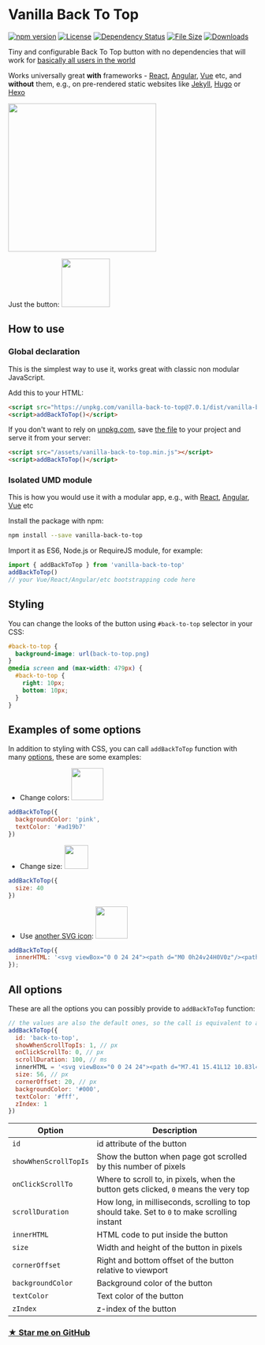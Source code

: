 # Vanilla Back To Top
[![npm version](https://badge.fury.io/js/vanilla-back-to-top.svg)](https://badge.fury.io/js/vanilla-back-to-top)
[![License](https://img.shields.io/npm/l/vanilla-back-to-top.svg)](https://github.com/vfeskov/vanilla-back-to-top/blob/master/LICENSE)
[![Dependency Status](https://img.shields.io/david/vfeskov/vanilla-back-to-top.svg)](https://github.com/vfeskov/vanilla-back-to-top/blob/master/package.json)
[![File Size](	https://img.shields.io/github/size/vfeskov/vanilla-back-to-top/dist/vanilla-back-to-top.min.js.gz.svg)](https://github.com/vfeskov/vanilla-back-to-top/blob/master/dist/vanilla-back-to-top.min.js.gz)
[![Downloads](https://img.shields.io/npm/dm/vanilla-back-to-top.svg)](https://www.npmjs.com/package/vanilla-back-to-top)

Tiny and configurable Back To Top button with no dependencies that will work for [basically all users in the world](http://browserl.ist/?q=explorer+%3E%3D9%2Cexplorermobile+%3E%3D10%2Cedge+%3E%3D12%2Cfirefox+%3E%3D2%2Cfirefoxandroid+%3E%3D2%2Cchrome+%3E%3D4%2Csafari+%3E%3D5.1%2Copera+%3E%3D11.5%2Coperamobile+%3E%3D12%2Cchromeandroid+%3E%3D4%2Cios+%3E%3D7.1%2Cucandroid+%3E%3D11.4%2Candroid+%3E%3D3%2Csamsung+%3E%3D4%2Cblackberry+%3E%3D7)

Works universally great **with** frameworks - [React](https://reactjs.org/), [Angular](https://angular.io/), [Vue](https://vuejs.org/) etc, and **without** them, e.g., on pre-rendered static websites like [Jekyll](https://jekyllrb.com), [Hugo](http://gohugo.io/) or [Hexo](https://hexo.io/)

<img src="https://i.pi.gy/Vab3n.gif" width="300px"/>

Just the button: <img src="https://i.pi.gy/xkg2d.gif" width="98px"/>

## How to use

### Global declaration

This is the simplest way to use it, works great with classic non modular JavaScript.

Add this to your HTML:
```html
<script src="https://unpkg.com/vanilla-back-to-top@7.0.1/dist/vanilla-back-to-top.min.js"></script>
<script>addBackToTop()</script>
```

If you don't want to rely on [unpkg.com](https://unpkg.com/#/about), save [the file](https://unpkg.com/vanilla-back-to-top@7.0.1/dist/vanilla-back-to-top.min.js) to your project and serve it from your server:
```html
<script src="/assets/vanilla-back-to-top.min.js"></script>
<script>addBackToTop()</script>
```

### Isolated UMD module

This is how you would use it with a modular app, e.g., with [React](https://reactjs.org/), [Angular](https://angular.io/), [Vue](https://vuejs.org/) etc

Install the package with npm:
```bash
npm install --save vanilla-back-to-top
```
Import it as ES6, Node.js or RequireJS module, for example:
```js
import { addBackToTop } from 'vanilla-back-to-top'
addBackToTop()
// your Vue/React/Angular/etc bootstrapping code here
```

## Styling

You can change the looks of the button using `#back-to-top` selector in your CSS:
```css
#back-to-top {
  background-image: url(back-to-top.png)
}
@media screen and (max-width: 479px) {
  #back-to-top {
    right: 10px;
    bottom: 10px;
  }
}
```

## Examples of some options

In addition to styling with CSS, you can call `addBackToTop` function with many [options](#options), these are some examples:

- Change colors: <img src="https://i.pi.gy/GYQNv.png" width="65" />
```js
addBackToTop({
  backgroundColor: 'pink',
  textColor: '#ad19b7'
})
```

- Change size: <img src="https://i.pi.gy/drmp0.png" width="48" />
```js
addBackToTop({
  size: 40
})
```

- Use [another SVG icon](https://material.io/icons/#ic_arrow_upward): <img src="https://i.pi.gy/YnL8p.png" width="65" />
```js
addBackToTop({
  innerHTML: '<svg viewBox="0 0 24 24"><path d="M0 0h24v24H0V0z"/><path fill="#fff" d="M4 12l1.41 1.41L11 7.83V20h2V7.83l5.58 5.59L20 12l-8-8-8 8z"/></svg>'
});
```

## <a id="options"></a>All options

These are all the options you can possibly provide to `addBackToTop` function:
```js
// the values are also the default ones, so the call is equivalent to addBackToTop()
addBackToTop({
  id: 'back-to-top',
  showWhenScrollTopIs: 1, // px
  onClickScrollTo: 0, // px
  scrollDuration: 100, // ms
  innerHTML = '<svg viewBox="0 0 24 24"><path d="M7.41 15.41L12 10.83l4.59 4.58L18 14l-6-6-6 6z"></path></svg>', // https://material.io/icons/#ic_keyboard_arrow_up
  size: 56, // px
  cornerOffset: 20, // px
  backgroundColor: '#000',
  textColor: '#fff',
  zIndex: 1
})
```

|Option|Description|
|-|-|
|`id`|id attribute of the button|
|`showWhenScrollTopIs`|Show the button when page got scrolled by this number of pixels|
|`onClickScrollTo`|Where to scroll to, in pixels, when the button gets clicked, `0` means the very top|
|`scrollDuration`|How long, in milliseconds, scrolling to top should take. Set to `0` to make scrolling instant|
|`innerHTML`|HTML code to put inside the button|
|`size`|Width and height of the button in pixels|
|`cornerOffset`|Right and bottom offset of the button relative to viewport|
|`backgroundColor`|Background color of the button|
|`textColor`|Text color of the button|
|`zIndex`|z-index of the button|

### [&#9733; Star me on GitHub](https://github.com/vfeskov/vanilla-back-to-top)
